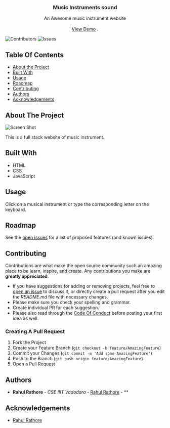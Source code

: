 <br/>
<p align="center">
  <h3 align="center">Music Instruments sound</h3>

  <p align="center">
    An Awesome music instrument website
    <br/>
    <br/>
    <a href="https://rahul-rathore786.github.io/drum-kit/">View Demo</a>
    .
  </p>
</p>

![Contributors](https://img.shields.io/github/contributors/rahul-rathore786/drum-kit?color=dark-green) ![Issues](https://img.shields.io/github/issues/rahul-rathore786/drum-kit) 

## Table Of Contents

* [About the Project](#about-the-project)
* [Built With](#built-with)
* [Usage](#usage)
* [Roadmap](#roadmap)
* [Contributing](#contributing)
* [Authors](#authors)
* [Acknowledgements](#acknowledgements)

## About The Project

![Screen Shot](https://www.linkpicture.com/q/drum-kit.png)

This is a full stack website of music instrument.

## Built With

* HTML
* CSS
* JavaScript

## Usage

Click on a musical instrument or type the corresponding letter on the keyboard.

## Roadmap

See the [open issues](https://github.com/rahul-rathore786/drum-kit/issues) for a list of proposed features (and known issues).

## Contributing

Contributions are what make the open source community such an amazing place to be learn, inspire, and create. Any contributions you make are **greatly appreciated**.
* If you have suggestions for adding or removing projects, feel free to [open an issue](https://github.com/rahul-rathore786/drum-kit/issues/new) to discuss it, or directly create a pull request after you edit the *README.md* file with necessary changes.
* Please make sure you check your spelling and grammar.
* Create individual PR for each suggestion.
* Please also read through the [Code Of Conduct](https://github.com/rahul-rathore786/drum-kit/blob/main/CODE_OF_CONDUCT.md) before posting your first idea as well.

### Creating A Pull Request

1. Fork the Project
2. Create your Feature Branch (`git checkout -b feature/AmazingFeature`)
3. Commit your Changes (`git commit -m 'Add some AmazingFeature'`)
4. Push to the Branch (`git push origin feature/AmazingFeature`)
5. Open a Pull Request

## Authors

* **Rahul Rathore** - *CSE IIIT Vadodara* - [Rahul Rathore](https://github.com/rahul-rathore786/) - **

## Acknowledgements

* [Rahul Rathore](https://github.com/rahul-rathore786)

